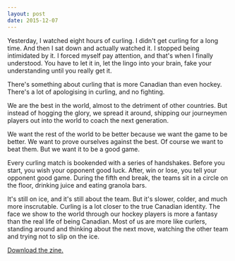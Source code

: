 ```yaml
---
layout: post
date: 2015-12-07
---
```


Yesterday, I watched eight hours of curling. I didn't get curling for a long time. And then I sat down and actually watched it. I stopped being intimidated by it. I forced myself pay attention, and that's when I finally understood. You have to let it in, let the lingo into your brain, fake your understanding until you really get it. 

There's something about curling that is more Canadian than even hockey. There's a lot of apologising in curling, and no fighting. 

We are the best in the world, almost to the detriment of other countries. But instead of hogging the glory, we spread it around, shipping our journeymen players out into the world to coach the next generation.

We want the rest of the world to be better because we want the game to be better. We want to prove ourselves against the best. Of course we want to beat them. But we want it to be a good game. 

Every curling match is bookended with a series of handshakes. Before you start, you wish your opponent good luck. After, win or lose, you tell your opponent good game. During the fifth end break, the teams sit in a circle on the floor, drinking juice and eating granola bars. 

It's still on ice, and it's still about the team. But it's slower, colder, and much more inscrutable. Curling is a lot closer to the true Canadian identity. The face we show to the world through our hockey players is more a fantasy than the real life of being Canadian. Most of us are more like curlers, standing around and thinking about the next move, watching the other team and trying not to slip on the ice.

[Download the zine.](http://jessdriscoll.com/files/curling.pdf)
